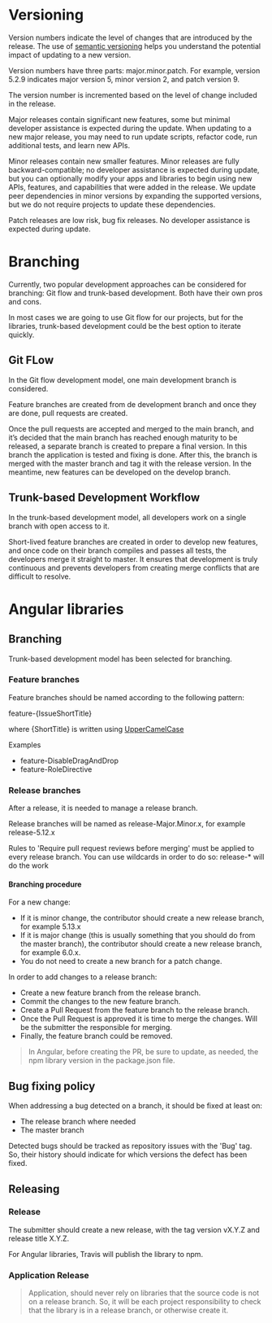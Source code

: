 # Versioning

Version numbers indicate the level of changes that are introduced by the release. The use of [semantic versioning](https://semver.org/) helps you understand the potential impact of updating to a new version.

Version numbers have three parts: major.minor.patch. For example, version 5.2.9 indicates major version 5, minor version 2, and patch version 9.

The version number is incremented based on the level of change included in the release.

Major releases contain significant new features, some but minimal developer assistance is expected during the update. When updating to a new major release, you may need to run update scripts, refactor code, run additional tests, and learn new APIs.

Minor releases contain new smaller features. Minor releases are fully backward-compatible; no developer assistance is expected during update, but you can optionally modify your apps and libraries to begin using new APIs, features, and capabilities that were added in the release. We update peer dependencies in minor versions by expanding the supported versions, but we do not require projects to update these dependencies.

Patch releases are low risk, bug fix releases. No developer assistance is expected during update.

# Branching

Currently, two popular development approaches can be considered for branching: Git flow and trunk-based development. Both have their own pros and cons.

In most cases we are going to use Git flow for our projects, but for the libraries, trunk-based development could be the best option to iterate quickly.


## Git FLow

In the Git flow development model, one main development branch is considered.

Feature branches are created from de development branch and once they are done, pull requests are created.

Once the pull requests are accepted and merged to the main branch, and it’s decided that the main branch has reached enough maturity to be released,
a separate branch is created to prepare a final version.
In this branch the application is tested and fixing is done. After this, the branch is merged with the master branch and tag it with the release version.
In the meantime, new features can be developed on the develop branch.

## Trunk-based Development Workflow

In the trunk-based development model, all developers work on a single branch with open access to it.

Short-lived feature branches are created in order to develop new features, and once code on their branch compiles and passes all tests, the developers merge it straight to master. It ensures that development is truly continuous and prevents developers from creating merge conflicts that are difficult to resolve.

# Angular libraries

## Branching
Trunk-based development model has been selected for branching.

### Feature branches

Feature branches should be named according to the following pattern:

feature-{IssueShortTitle}

where {ShortTitle} is written using [UpperCamelCase](https://es.wikipedia.org/wiki/CamelCase)

Examples
- feature-DisableDragAndDrop
- feature-RoleDirective

### Release branches

After a release, it is needed to manage a release branch.

Release branches will be named as release-Major.Minor.x, for example release-5.12.x

Rules to 'Require pull request reviews before merging' must be applied to every release branch. You can use wildcards in order to do so: release-* will do the work

#### Branching procedure

For a new change:

- If it is minor change, the contributor should create a new release branch, for example 5.13.x
- If it is major change (this is usually something that you should do from the master branch), the contributor should create a new release branch, for example 6.0.x.
- You do not need to create a new branch for a patch change.

In order to add changes to a release branch:

 - Create a new feature branch from the release branch.
 - Commit the changes to the new feature branch.
 - Create a Pull Request from the feature branch to the release branch.
 - Once the Pull Request is approved it is time to merge the changes. Will be the submitter the responsible for merging.
 - Finally, the feature branch could be removed.

> In Angular, before creating the PR, be sure to update, as needed, the npm library version in the package.json file.

## Bug fixing policy

When addressing a bug detected on a branch, it should be fixed at least on:
- The release branch where needed
- The master branch

Detected bugs should be tracked as repository issues with the 'Bug' tag. So, their history should indicate for which versions the defect has been fixed.

## Releasing

### Release

The submitter should create a new release, with the tag version vX.Y.Z and release title X.Y.Z.

For Angular libraries, Travis will publish the library to npm.

### Application Release

> Application, should never rely on libraries that the source code is not on a release branch. So, it will be each project responsibility to check that the library is in a release branch, or otherwise create it.



